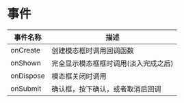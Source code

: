 # 事件
| 事件名称 | 描述 |
|--|--|
| onCreate | 创建模态框时调用回调函数 |
| onShown | 完全显示模态框框时调用(淡入完成之后) |
| onDispose | 模态框关闭时调用 |
| onSubmit | 确认框，按下确认，或者取消后回调 |
